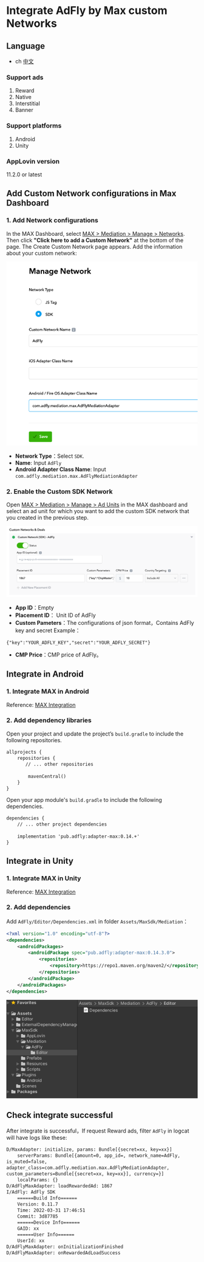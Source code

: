 # Integrate AdFly by Max custom Networks

## Language
* ch [中文](chinese.md)

### Support ads
1. Reward
2. Native
3. Interstitial
4. Banner

### Support platforms
1. Android
2. Unity

### AppLovin version
11.2.0 or latest

## Add Custom Network configurations in Max Dashboard

### 1. Add Network configurations
In the MAX Dashboard, select [MAX > Mediation > Manage > Networks](https://dash.applovin.com/o/mediation/networks/). Then click **"Click here to add a Custom Network"** at the bottom of the page. The Create Custom Network page appears. Add the information about your custom network:

![](1.png)

- **Network Type**：Select `SDK`.
- **Name**: Input `AdFly`
- **Android Adapter Class Name**: Input `com.adfly.mediation.max.AdFlyMediationAdapter`

### 2. Enable the Custom SDK Network
Open [MAX > Mediation > Manage > Ad Units](https://dash.applovin.com/o/mediation/ad_units/) in the MAX dashboard and select an ad unit for which you want to add the custom SDK network that you created in the previous step.

![](2.png)

- **App ID**：Empty
- **Placement ID**： Unit ID of AdFly
- **Custom Pameters**：The configurations of json format，Contains AdFly  key and secret
Example：

```
{"key":"YOUR_ADFLY_KEY","secret":"YOUR_ADFLY_SECRET"}
```

- **CMP Price**：CMP price of AdFly。

## Integrate in Android

### 1. Integrate MAX in Android
Reference: [MAX Integration](https://dash.applovin.com/documentation/mediation/android/getting-started/integration)

### 2. Add dependency libraries
Open your project and update the project’s `build.gradle` to include the following repositories.

```
allprojects {
    repositories {
       // ... other repositories

        mavenCentral()
    }
}
```

Open your app module's `build.gradle` to include the following dependencies.

```
dependencies {
    // ... other project dependencies

    implementation 'pub.adfly:adapter-max:0.14.+'
}
```

## Integrate in Unity

### 1. Integrate MAX in Unity
Reference: [MAX Integration](https://dash.applovin.com/documentation/mediation/unity/getting-started/integration)

### 2. Add dependencies
Add `AdFly/Editor/Dependencies.xml` in folder `Assets/MaxSdk/Mediation`：

```xml
<?xml version="1.0" encoding="utf-8"?>
<dependencies>
    <androidPackages>
        <androidPackage spec="pub.adfly:adapter-max:0.14.3.0">
            <repositories>
                <repository>https://repo1.maven.org/maven2/</repository>
            </repositories>
        </androidPackage>
    </androidPackages>
</dependencies>
```

![](3.png)


## Check integrate successful

After integrate is successful，If request Reward ads, filter  `AdFly` in logcat will have logs like these:

```
D/MaxAdapter: initialize, params: Bundle[{secret=xx, key=xx}]
    serverParams: Bundle[{amount=0, app_id=, network_name=AdFly, is_muted=false, adapter_class=com.adfly.mediation.max.AdFlyMediationAdapter, custom_parameters=Bundle[{secret=xx, key=xx}], currency=}]
    localParams: {}
D/AdFlyMaxAdapter: loadRewardedAd: 1867
I/AdFly: AdFly SDK
    ======Build Info======
    Version: 0.11.7
    Time: 2022-03-31 17:46:51
    Commit: 3d87785
    ======Device Info======
    GAID: xx
    ======User Info======
    UserId: xx
D/AdFlyMaxAdapter: onInitializationFinished
D/AdFlyMaxAdapter: onRewardedAdLoadSuccess
```
